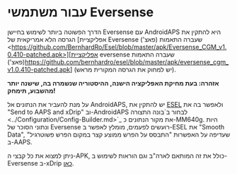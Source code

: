 # עבור משתמשי Eversense

הדרך הפשוטה ביותר לשימוש בחיישן Eversense עם AndroidAPS היא להתקין את הגרסה הלא אמריקאית של [אפליקציית Eversense שעברה התאמות (פאצ')\<https://github.com/BernhardRo/Esel/blob/master/apk/Eversense_CGM_v1.0.410-patched.apk>][אפליקציית eversense שעברה התאמות (פאצ')<https://github.com/bernhardro/esel/blob/master/apk/eversense_cgm_v1.0.410-patched.apk>] (יש למחוק את הגרסה המקורית מראש).

**אזהרה: בעת מחיקת האפליקציה הישנה, ההיסטוריה שנשמרה בה, שישנה יותר מהשבוע, תימחק!**

על מנת להעביר את הנתונים אל AndroidAPS, יש להתקין את [ESEL](https://github.com/BernhardRo/Esel/blob/master/apk/esel.apk) ולאפשר בה את "Send to AAPS and xDrip" וב-AndroidAPS לבחור ב\`בונה התצורה \<../Configuration/Config-Builder.md>\`\_ את מקור הנתונים כ-MM640g. היות ונתוני הסוכר של Eversense רועשים לפעמים, מומלץ לאפשר ב-ESEL את "Smooth Data", שעדיפה על האפשרות "התבסס על הפרש ממוצע קצר במקום הפרש פשוטרגיל" ב-AAPS.

ניתן למצוא את כל קבצי ה-APK, כולל את זה המותאם לארה"ב וגם הוראות לשימוש ב-Eversense ב-xDrip [כאן](https://github.com/BernhardRo/Esel/tree/master/apk).
